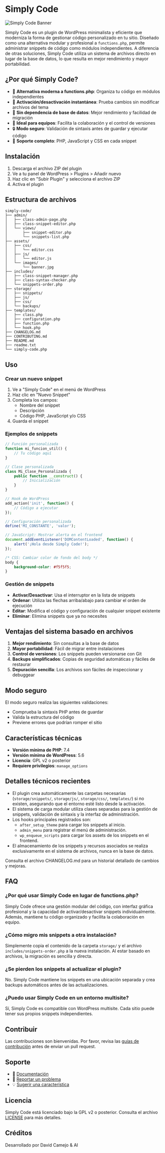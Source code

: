 # Simply Code

![Simply Code Banner](assets/images/banner.jpg)

Simply Code es un plugin de WordPress minimalista y eficiente que moderniza la forma de gestionar código personalizado en tu sitio. Diseñado como una alternativa modular y profesional a `functions.php`, permite administrar snippets de código como módulos independientes. A diferencia de otras soluciones, Simply Code utiliza un sistema de archivos directo en lugar de la base de datos, lo que resulta en mejor rendimiento y mayor portabilidad.

## ¿Por qué Simply Code?

- 📂 **Alternativa moderna a functions.php**: Organiza tu código en módulos independientes
- 🔄 **Activación/desactivación instantánea**: Prueba cambios sin modificar archivos del tema
- 🚀 **Sin dependencia de base de datos**: Mejor rendimiento y facilidad de migración
- 👥 **Ideal para equipos**: Facilita la colaboración y el control de versiones
- 🔒 **Modo seguro**: Validación de sintaxis antes de guardar y ejecutar código
- 🎨 **Soporte completo**: PHP, JavaScript y CSS en cada snippet

## Instalación

1. Descarga el archivo ZIP del plugin
2. Ve a tu panel de WordPress > Plugins > Añadir nuevo
3. Haz clic en "Subir Plugin" y selecciona el archivo ZIP
4. Activa el plugin

## Estructura de archivos

```
simply-code/  
├── admin/  
│   ├── class-admin-page.php  
│   ├── class-snippet-editor.php  
│   └── views/  
│       ├── snippet-editor.php  
│       └── snippets-list.php 
├── assets/  
│   ├── css/  
│   │   └── editor.css  
│   ├── js/  
│   │   └── editor.js  
│   └── images/  
│       └── banner.jpg  
├── includes/  
│   ├── class-snippet-manager.php  
│   ├── class-syntax-checker.php 
│   └── snippets-order.php
├── storage/  
│   ├── snippets/  
│   ├── js/  
│   ├── css/  
│   └── backups/  
├── templates/  
│   ├── class.php
│   ├── configuration.php
│   ├── function.php
│   └── hook.php
├── CHANGELOG.md  
├── CONTRIBUTING.md  
├── README.md  
├── readme.txt 
└── simply-code.php
```

## Uso

### Crear un nuevo snippet

1. Ve a "Simply Code" en el menú de WordPress
2. Haz clic en "Nuevo Snippet"
3. Completa los campos:
   - Nombre del snippet
   - Descripción
   - Código PHP, JavaScript y/o CSS
4. Guarda el snippet

### Ejemplos de snippets

```php
// Función personalizada
function mi_funcion_util() {
    // Tu código aquí
}

// Clase personalizada
class Mi_Clase_Personalizada {
    public function __construct() {
        // Inicialización
    }
}

// Hook de WordPress
add_action('init', function() {
    // Código a ejecutar
});

// Configuración personalizada
define('MI_CONSTANTE', 'valor');
```
```js
// JavaScript: Mostrar alerta en el frontend
document.addEventListener('DOMContentLoaded', function() {
    alert('¡Hola desde Simply Code!');
});
```
```css
/* CSS: Cambiar color de fondo del body */
body {
    background-color: #f5f5f5;
}
```

### Gestión de snippets

- **Activar/Desactivar**: Usa el interruptor en la lista de snippets
- **Ordenar**: Utiliza las flechas arriba/abajo para cambiar el orden de ejecución
- **Editar**: Modifica el código y configuración de cualquier snippet existente
- **Eliminar**: Elimina snippets que ya no necesites

## Ventajas del sistema basado en archivos

1. **Mejor rendimiento**: Sin consultas a la base de datos
2. **Mayor portabilidad**: Fácil de migrar entre instalaciones
3. **Control de versiones**: Los snippets pueden versionarse con Git
4. **Backups simplificados**: Copias de seguridad automáticas y fáciles de restaurar
5. **Depuración sencilla**: Los archivos son fáciles de inspeccionar y debuggear

## Modo seguro

El modo seguro realiza las siguientes validaciones:

- Comprueba la sintaxis PHP antes de guardar
- Valida la estructura del código
- Previene errores que podrían romper el sitio

## Características técnicas

- **Versión mínima de PHP**: 7.4
- **Versión mínima de WordPress**: 5.6
- **Licencia**: GPL v2 o posterior
- **Requiere privilegios**: `manage_options`

## Detalles técnicos recientes

- El plugin crea automáticamente las carpetas necesarias (`storage/snippets/`, `storage/js/`, `storage/css/`, `templates/`) si no existen, asegurando que el entorno esté listo desde la activación.
- El sistema de carga modular utiliza clases separadas para la gestión de snippets, validación de sintaxis y la interfaz de administración.
- Los hooks principales registrados son:
  - `after_setup_theme` para cargar los snippets al inicio.
  - `admin_menu` para registrar el menú de administración.
  - `wp_enqueue_scripts` para cargar los assets de los snippets en el frontend.
- El almacenamiento de los snippets y recursos asociados se realiza exclusivamente en el sistema de archivos, nunca en la base de datos.

Consulta el archivo CHANGELOG.md para un historial detallado de cambios y mejoras.

## FAQ

### ¿Por qué usar Simply Code en lugar de functions.php?

Simply Code ofrece una gestión modular del código, con interfaz gráfica profesional y la capacidad de activar/desactivar snippets individualmente. Además, mantiene tu código organizado y facilita la colaboración en equipo.

### ¿Cómo migro mis snippets a otra instalación?

Simplemente copia el contenido de la carpeta `storage/` y el archivo `includes/snippets-order.php` a la nueva instalación. Al estar basado en archivos, la migración es sencilla y directa.

### ¿Se pierden los snippets al actualizar el plugin?

No. Simply Code mantiene los snippets en una ubicación separada y crea backups automáticos antes de las actualizaciones.

### ¿Puedo usar Simply Code en un entorno multisite?

Sí, Simply Code es compatible con WordPress multisite. Cada sitio puede tener sus propios snippets independientes.

## Contribuir

Las contribuciones son bienvenidas. Por favor, revisa las [guías de contribución](CONTRIBUTING.md) antes de enviar un pull request.

## Soporte

- 📝 [Documentación](docs/README.md)
- 🐛 [Reportar un problema](../../issues)
- 💡 [Sugerir una característica](../../issues/new?template=feature_request.md)

## Licencia

Simply Code está licenciado bajo la GPL v2 o posterior. Consulta el archivo [LICENSE](LICENSE) para más detalles.

## Créditos

Desarrollado por David Camejo & AI
